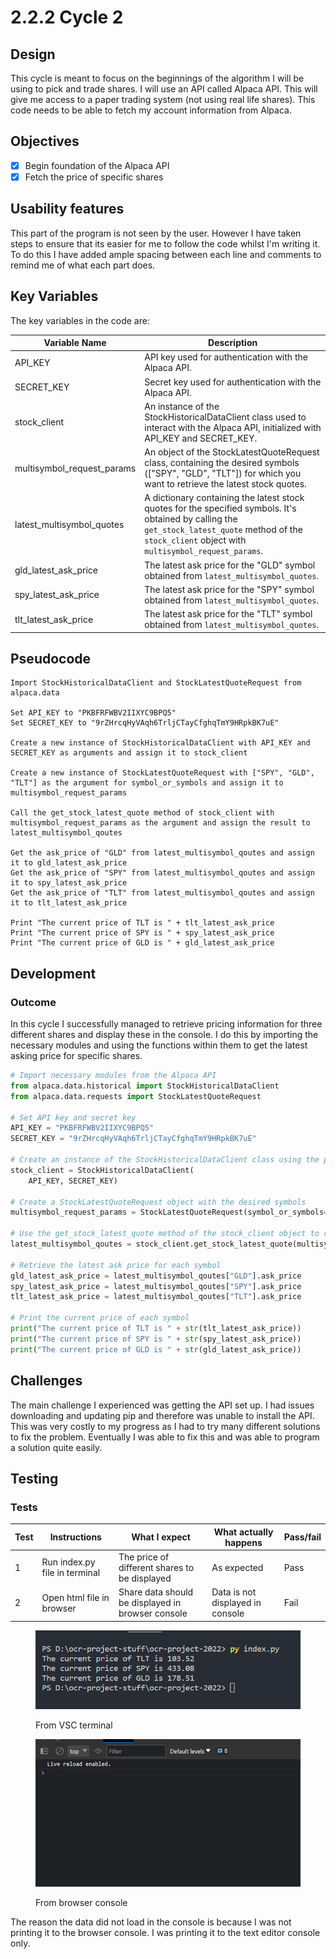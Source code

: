 # 2.2.2 Cycle 2

## Design

This cycle is meant to focus on the beginnings of the algorithm I will be using to pick and trade shares. I will use an API called Alpaca API. This will give me access to a paper trading system (not using real life shares). This code needs to be able to fetch my account information from Alpaca.

## Objectives

* [x] Begin foundation of the Alpaca API
* [x] Fetch the price of specific shares

## Usability features

This part of the program is not seen by the user. However I have taken steps to ensure that its easier for me to follow the code whilst I'm writing it. To do this I have added ample spacing between each line and comments to remind me of what each part does.

## Key Variables

The key variables in the code are:

| Variable Name                | Description                                                                                                                                                                                             |
| ---------------------------- | ------------------------------------------------------------------------------------------------------------------------------------------------------------------------------------------------------- |
| API\_KEY                     | API key used for authentication with the Alpaca API.                                                                                                                                                    |
| SECRET\_KEY                  | Secret key used for authentication with the Alpaca API.                                                                                                                                                 |
| stock\_client                | An instance of the StockHistoricalDataClient class used to interact with the Alpaca API, initialized with API\_KEY and SECRET\_KEY.                                                                     |
| multisymbol\_request\_params | An object of the StockLatestQuoteRequest class, containing the desired symbols (\["SPY", "GLD", "TLT"]) for which you want to retrieve the latest stock quotes.                                         |
| latest\_multisymbol\_quotes  | A dictionary containing the latest stock quotes for the specified symbols. It's obtained by calling the `get_stock_latest_quote` method of the `stock_client` object with `multisymbol_request_params`. |
| gld\_latest\_ask\_price      | The latest ask price for the "GLD" symbol obtained from `latest_multisymbol_quotes`.                                                                                                                    |
| spy\_latest\_ask\_price      | The latest ask price for the "SPY" symbol obtained from `latest_multisymbol_quotes`.                                                                                                                    |
| tlt\_latest\_ask\_price      | The latest ask price for the "TLT" symbol obtained from `latest_multisymbol_quotes`.                                                                                                                    |

## Pseudocode

```
Import StockHistoricalDataClient and StockLatestQuoteRequest from alpaca.data

Set API_KEY to "PKBFRFWBV2IIXYC9BPQ5"
Set SECRET_KEY to "9rZHrcqHyVAqh6TrljCTayCfghqTmY9HRpkBK7uE"

Create a new instance of StockHistoricalDataClient with API_KEY and SECRET_KEY as arguments and assign it to stock_client

Create a new instance of StockLatestQuoteRequest with ["SPY", "GLD", "TLT"] as the argument for symbol_or_symbols and assign it to multisymbol_request_params

Call the get_stock_latest_quote method of stock_client with multisymbol_request_params as the argument and assign the result to latest_multisymbol_qoutes

Get the ask_price of "GLD" from latest_multisymbol_qoutes and assign it to gld_latest_ask_price
Get the ask_price of "SPY" from latest_multisymbol_qoutes and assign it to spy_latest_ask_price
Get the ask_price of "TLT" from latest_multisymbol_qoutes and assign it to tlt_latest_ask_price

Print "The current price of TLT is " + tlt_latest_ask_price
Print "The current price of SPY is " + spy_latest_ask_price
Print "The current price of GLD is " + gld_latest_ask_price
```

## Development

### Outcome

In this cycle I successfully managed to retrieve pricing information for three different shares and display these in the console. I do this by importing the necessary modules and using the functions within them to get the latest asking price for specific shares.

```python
# Import necessary modules from the Alpaca API
from alpaca.data.historical import StockHistoricalDataClient
from alpaca.data.requests import StockLatestQuoteRequest

# Set API key and secret key
API_KEY = "PKBFRFWBV2IIXYC9BPQ5"
SECRET_KEY = "9rZHrcqHyVAqh6TrljCTayCfghqTmY9HRpkBK7uE"

# Create an instance of the StockHistoricalDataClient class using the provided API key and secret key
stock_client = StockHistoricalDataClient(
    API_KEY, SECRET_KEY)

# Create a StockLatestQuoteRequest object with the desired symbols
multisymbol_request_params = StockLatestQuoteRequest(symbol_or_symbols=["SPY", "GLD", "TLT"])

# Use the get_stock_latest_quote method of the stock_client object to retrieve the latest stock quotes for the specified symbols
latest_multisymbol_qoutes = stock_client.get_stock_latest_quote(multisymbol_request_params)

# Retrieve the latest ask price for each symbol
gld_latest_ask_price = latest_multisymbol_qoutes["GLD"].ask_price
spy_latest_ask_price = latest_multisymbol_qoutes["SPY"].ask_price
tlt_latest_ask_price = latest_multisymbol_qoutes["TLT"].ask_price

# Print the current price of each symbol
print("The current price of TLT is " + str(tlt_latest_ask_price))
print("The current price of SPY is " + str(spy_latest_ask_price))
print("The current price of GLD is " + str(gld_latest_ask_price))
```

## Challenges

The main challenge I experienced was getting the API set up. I had issues downloading and updating pip and therefore was unable to install the API. This was very costly to my progress as I had to try many different solutions to fix the problem. Eventually I was able to fix this and was able to program a solution quite easily.

## Testing

### Tests

| Test | Instructions                  | What I expect                                      | What actually happens            | Pass/fail |
| ---- | ----------------------------- | -------------------------------------------------- | -------------------------------- | --------- |
| 1    | Run index.py file in terminal | The price of different shares to be displayed      | As expected                      | Pass      |
| 2    | Open html file in browser     |  Share data should be displayed in browser console | Data is not displayed in console | Fail      |

<figure><img src="../.gitbook/assets/image (4) (1).png" alt=""><figcaption><p>From VSC terminal</p></figcaption></figure>

<figure><img src="../.gitbook/assets/image (3) (1) (1).png" alt=""><figcaption><p>From browser console</p></figcaption></figure>

The reason the data did not load in the console is because I was not printing it to the browser console. I was printing it to the text editor console only.
